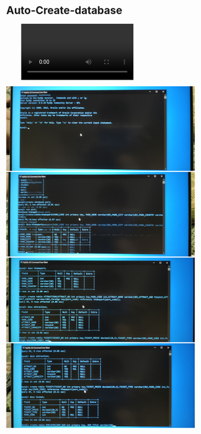 # Auto-Create-database


<figure class="video_container">
  <video controls="true" allowfullscreen="true" poster="">
    <source src="mg/video_20220614_234207.mp4" type="video/mp4">
  </video>
</figure>


![Alt text](img/IMG_20220614_234127.jpg "a title")
![Alt text](img/IMG_20220614_234135.jpg "a title")
![Alt text](img/IMG_20220614_234146.jpg "a title")
![Alt text](img/IMG_20220614_234149.jpg "a title")